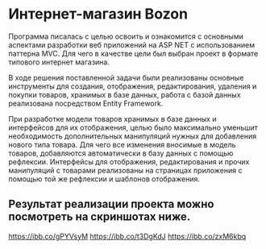 # Интернет-магазин Bozon

Программа писалась с целью освоить и ознакомится с основными аспектами разработки веб приложений на ASP NET c использованием паттерна MVC. Для чего в качестве цели был выбран проект в формате типового интернет магазина.

В ходе решения поставленной задачи были реализованы основные инструменты для создания, отображения, редактирования, удаления и покупки товаров, хранимых в базе данных, работа с базой данных реализована посредством Entity Framework.

При разработке модели товаров хранимых в базе данных и интерфейсов для их отображения, целью было максимально уменьшит необходимость дополнительных манипуляций нужных для добавления нового типа товара. Для чего все изменения вносимые в модель товаров, добавляются автоматически в базу данных с помощью рефлексии. Интерфейсы для отображения, редактирования и прочих манипуляций с товарами реализованы на страницах приложения с помощью той же рефлексии и шаблонов отображения.

## Результат реализации проекта можно посмотреть на скриншотах ниже.
https://ibb.co/gPYVsyM
https://ibb.co/t3DgKdJ
https://ibb.co/zxM6kbq

